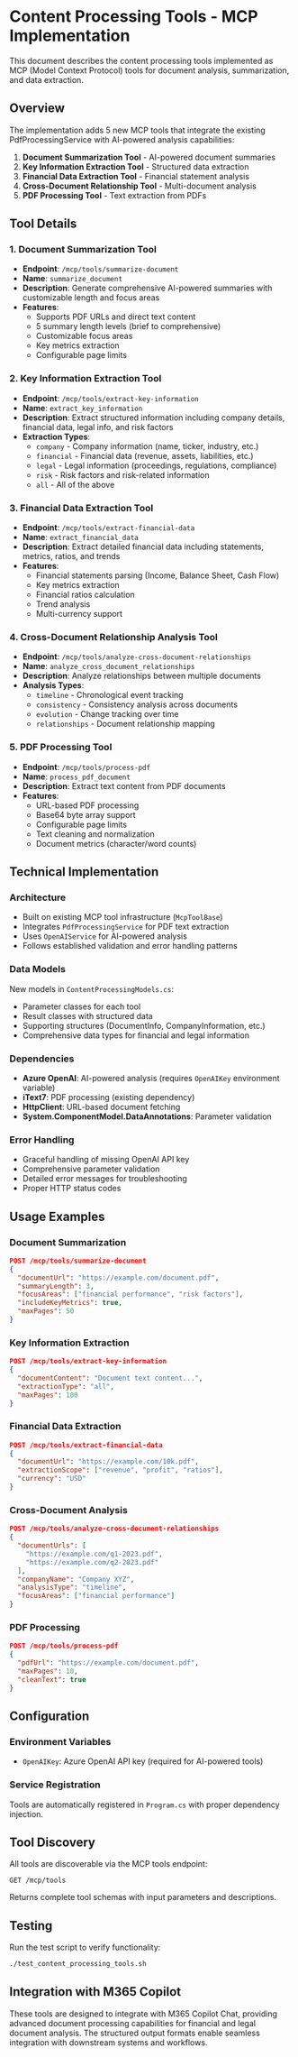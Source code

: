 # Content Processing Tools - MCP Implementation

This document describes the content processing tools implemented as MCP (Model Context Protocol) tools for document analysis, summarization, and data extraction.

## Overview

The implementation adds 5 new MCP tools that integrate the existing PdfProcessingService with AI-powered analysis capabilities:

1. **Document Summarization Tool** - AI-powered document summaries
2. **Key Information Extraction Tool** - Structured data extraction  
3. **Financial Data Extraction Tool** - Financial statement analysis
4. **Cross-Document Relationship Tool** - Multi-document analysis
5. **PDF Processing Tool** - Text extraction from PDFs

## Tool Details

### 1. Document Summarization Tool
- **Endpoint**: `/mcp/tools/summarize-document`
- **Name**: `summarize_document`
- **Description**: Generate comprehensive AI-powered summaries with customizable length and focus areas
- **Features**:
  - Supports PDF URLs and direct text content
  - 5 summary length levels (brief to comprehensive)
  - Customizable focus areas
  - Key metrics extraction
  - Configurable page limits

### 2. Key Information Extraction Tool  
- **Endpoint**: `/mcp/tools/extract-key-information`
- **Name**: `extract_key_information`
- **Description**: Extract structured information including company details, financial data, legal info, and risk factors
- **Extraction Types**:
  - `company` - Company information (name, ticker, industry, etc.)
  - `financial` - Financial data (revenue, assets, liabilities, etc.)
  - `legal` - Legal information (proceedings, regulations, compliance)
  - `risk` - Risk factors and risk-related information
  - `all` - All of the above

### 3. Financial Data Extraction Tool
- **Endpoint**: `/mcp/tools/extract-financial-data` 
- **Name**: `extract_financial_data`
- **Description**: Extract detailed financial data including statements, metrics, ratios, and trends
- **Features**:
  - Financial statements parsing (Income, Balance Sheet, Cash Flow)
  - Key metrics extraction
  - Financial ratios calculation
  - Trend analysis
  - Multi-currency support

### 4. Cross-Document Relationship Analysis Tool
- **Endpoint**: `/mcp/tools/analyze-cross-document-relationships`
- **Name**: `analyze_cross_document_relationships`
- **Description**: Analyze relationships between multiple documents
- **Analysis Types**:
  - `timeline` - Chronological event tracking
  - `consistency` - Consistency analysis across documents
  - `evolution` - Change tracking over time
  - `relationships` - Document relationship mapping

### 5. PDF Processing Tool
- **Endpoint**: `/mcp/tools/process-pdf`
- **Name**: `process_pdf_document` 
- **Description**: Extract text content from PDF documents
- **Features**:
  - URL-based PDF processing
  - Base64 byte array support
  - Configurable page limits
  - Text cleaning and normalization
  - Document metrics (character/word counts)

## Technical Implementation

### Architecture
- Built on existing MCP tool infrastructure (`McpToolBase`)
- Integrates `PdfProcessingService` for PDF text extraction
- Uses `OpenAIService` for AI-powered analysis
- Follows established validation and error handling patterns

### Data Models
New models in `ContentProcessingModels.cs`:
- Parameter classes for each tool
- Result classes with structured data
- Supporting structures (DocumentInfo, CompanyInformation, etc.)
- Comprehensive data types for financial and legal information

### Dependencies
- **Azure OpenAI**: AI-powered analysis (requires `OpenAIKey` environment variable)
- **iText7**: PDF processing (existing dependency)
- **HttpClient**: URL-based document fetching
- **System.ComponentModel.DataAnnotations**: Parameter validation

### Error Handling
- Graceful handling of missing OpenAI API key
- Comprehensive parameter validation
- Detailed error messages for troubleshooting
- Proper HTTP status codes

## Usage Examples

### Document Summarization
```json
POST /mcp/tools/summarize-document
{
  "documentUrl": "https://example.com/document.pdf",
  "summaryLength": 3,
  "focusAreas": ["financial performance", "risk factors"],
  "includeKeyMetrics": true,
  "maxPages": 50
}
```

### Key Information Extraction
```json
POST /mcp/tools/extract-key-information
{
  "documentContent": "Document text content...",
  "extractionType": "all",
  "maxPages": 100
}
```

### Financial Data Extraction
```json
POST /mcp/tools/extract-financial-data
{
  "documentUrl": "https://example.com/10k.pdf",
  "extractionScope": ["revenue", "profit", "ratios"],
  "currency": "USD"
}
```

### Cross-Document Analysis
```json
POST /mcp/tools/analyze-cross-document-relationships
{
  "documentUrls": [
    "https://example.com/q1-2023.pdf",
    "https://example.com/q2-2023.pdf"
  ],
  "companyName": "Company XYZ",
  "analysisType": "timeline",
  "focusAreas": ["financial performance"]
}
```

### PDF Processing
```json
POST /mcp/tools/process-pdf
{
  "pdfUrl": "https://example.com/document.pdf",
  "maxPages": 10,
  "cleanText": true
}
```

## Configuration

### Environment Variables
- `OpenAIKey`: Azure OpenAI API key (required for AI-powered tools)

### Service Registration
Tools are automatically registered in `Program.cs` with proper dependency injection.

## Tool Discovery

All tools are discoverable via the MCP tools endpoint:
```
GET /mcp/tools
```

Returns complete tool schemas with input parameters and descriptions.

## Testing

Run the test script to verify functionality:
```bash
./test_content_processing_tools.sh
```

## Integration with M365 Copilot

These tools are designed to integrate with M365 Copilot Chat, providing advanced document processing capabilities for financial and legal document analysis. The structured output formats enable seamless integration with downstream systems and workflows.